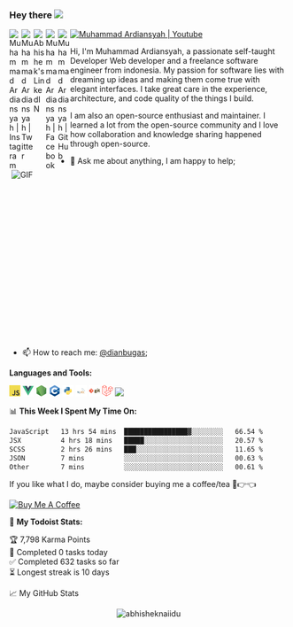 ### Hey there <img src="https://media.giphy.com/media/hvRJCLFzcasrR4ia7z/giphy.gif" width="25px"> <br />
<a href="https://www.instagram.com/dian_bugas/">
  <img align="left" alt="Muhammad Ardiansyah | Instagram" width="22px" src="https://github.com/dianynf/dianynf/blob/main/icons/instagram.png" />
</a>
<a href="https://twitter.com/dianbugas?s=08">
  <img align="left" alt="Muhammad Ardiansyah | Twitter" width="22px" src="https://raw.githubusercontent.com/peterthehan/peterthehan/master/assets/twitter.svg" />
</a>
<a href="https://www.linkedin.com/in/muhammad-ardiansyah-2657bb190/">
  <img align="left" alt="Abhishek's LinkedIN" width="22px" src="https://raw.githubusercontent.com/peterthehan/peterthehan/master/assets/linkedin.svg" />
</a>
<a href="https://www.facebook.com/ardiansyah.muhammad.794">
  <img align="left" alt="Muhammad Ardiansyah | Facebook" width="22px" src="https://raw.githubusercontent.com/peterthehan/peterthehan/master/assets/facebook.svg" />
  <a href="#"><img alt="Muhammad Ardiansyah | Youtube" title="YouTube" width="22px" src="https://raw.githubusercontent.com/peterthehan/peterthehan/master/assets/youtube.svg"></a>
  
  <a href="https://github.com/dianynf">
  <img align="left" alt="Muhammad Ardiansyah | GitHub" width="22px" src="https://github.com/dianynf/dianynf/blob/main/icons/github.png" />
</a>
<br />

Hi, I'm Muhammad Ardiansyah, a passionate self-taught Developer Web developer and a freelance software engineer from indonesia. My passion for software lies with dreaming up ideas and making them come true with elegant interfaces. I take great care in the experience, architecture, and code quality of the things I build.

I am also an open-source enthusiast and maintainer. I learned a lot from the open-source community and I love how collaboration and knowledge sharing happened through open-source.


  <img align="right" alt="GIF" src="https://github.com/abhisheknaiidu/abhisheknaiidu/blob/master/code.gif?raw=true" width="500" height="320" />
  
- 💬 Ask me about anything, I am happy to help;
- 📫 How to reach me: [@dianbugas](https://twitter.com/dianbugas);

**Languages and Tools:**  

<code><img height="20" src="https://raw.githubusercontent.com/github/explore/80688e429a7d4ef2fca1e82350fe8e3517d3494d/topics/javascript/javascript.png"></code>
<code><img height="20" src="https://raw.githubusercontent.com/github/explore/80688e429a7d4ef2fca1e82350fe8e3517d3494d/topics/vue/vue.png"></code>
<code><img height="20" src="https://raw.githubusercontent.com/github/explore/80688e429a7d4ef2fca1e82350fe8e3517d3494d/topics/nodejs/nodejs.png"></code>
<code><img height="20" src="https://raw.githubusercontent.com/github/explore/80688e429a7d4ef2fca1e82350fe8e3517d3494d/topics/cpp/cpp.png"></code>
<code><img height="20" src="https://raw.githubusercontent.com/github/explore/80688e429a7d4ef2fca1e82350fe8e3517d3494d/topics/python/python.png"></code>
<code><img height="20" src="https://raw.githubusercontent.com/github/explore/80688e429a7d4ef2fca1e82350fe8e3517d3494d/topics/mysql/mysql.png"></code>
<code><img height="20" src="https://raw.githubusercontent.com/github/explore/80688e429a7d4ef2fca1e82350fe8e3517d3494d/topics/git/git.png"></code>
<code><a href="https://laravel.com/" title="Laravel"><img src="icons/laravel.png" height="20" /></a></code>
<code><a href="https://codeigniter.com/" title="Codeigniter"><img src="https://lauwba.com/foto_berita/training--kursus-website-framework-ci-(codeigniter).jpg" height="20" /></a></code>

📊 **This Week I Spent My Time On:**
<!--START_SECTION:waka-->
```text
JavaScript   13 hrs 54 mins  ████████████████▓░░░░░░░░   66.54 % 
JSX          4 hrs 18 mins   █████░░░░░░░░░░░░░░░░░░░░   20.57 % 
SCSS         2 hrs 26 mins   ███░░░░░░░░░░░░░░░░░░░░░░   11.65 % 
JSON         7 mins          ░░░░░░░░░░░░░░░░░░░░░░░░░   00.63 % 
Other        7 mins          ░░░░░░░░░░░░░░░░░░░░░░░░░   00.61 % 
```
<!--END_SECTION:waka-->

If you like what I do, maybe consider buying me a coffee/tea 🥺👉👈

<a href="https://www.buymeacoffee.com/abhisheknaiidu" target="_blank"><img src="https://cdn.buymeacoffee.com/buttons/v2/default-red.png" alt="Buy Me A Coffee" width="150" ></a>

🚧 **My Todoist Stats:**
<!-- TODO-IST:START -->
🏆  7,798 Karma Points           
🌸  Completed 0 tasks today           
✅  Completed 632 tasks so far           
⏳  Longest streak is 10 days
<!-- TODO-IST:END -->


📈 My GitHub Stats

<p align="center"> <img src="https://github-readme-stats.vercel.app/api?username=abhisheknaiidu&show_icons=true&theme=gotham" alt="abhisheknaiidu" />




